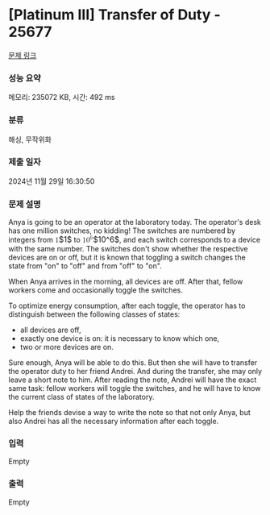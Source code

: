 # [Platinum III] Transfer of Duty - 25677 

[문제 링크](https://www.acmicpc.net/problem/25677) 

### 성능 요약

메모리: 235072 KB, 시간: 492 ms

### 분류

해싱, 무작위화

### 제출 일자

2024년 11월 29일 16:30:50

### 문제 설명

<p>Anya is going to be an operator at the laboratory today. The operator's desk has one million switches, no kidding! The switches are numbered by integers from <mjx-container class="MathJax" jax="CHTML" style="font-size: 109%; position: relative;"><mjx-math class="MJX-TEX" aria-hidden="true"><mjx-mn class="mjx-n"><mjx-c class="mjx-c31"></mjx-c></mjx-mn></mjx-math><mjx-assistive-mml unselectable="on" display="inline"><math xmlns="http://www.w3.org/1998/Math/MathML"><mn>1</mn></math></mjx-assistive-mml><span aria-hidden="true" class="no-mathjax mjx-copytext">$1$</span></mjx-container> to <mjx-container class="MathJax" jax="CHTML" style="font-size: 109%; position: relative;"><mjx-math class="MJX-TEX" aria-hidden="true"><mjx-msup><mjx-mn class="mjx-n"><mjx-c class="mjx-c31"></mjx-c><mjx-c class="mjx-c30"></mjx-c></mjx-mn><mjx-script style="vertical-align: 0.393em;"><mjx-mn class="mjx-n" size="s"><mjx-c class="mjx-c36"></mjx-c></mjx-mn></mjx-script></mjx-msup></mjx-math><mjx-assistive-mml unselectable="on" display="inline"><math xmlns="http://www.w3.org/1998/Math/MathML"><msup><mn>10</mn><mn>6</mn></msup></math></mjx-assistive-mml><span aria-hidden="true" class="no-mathjax mjx-copytext">$10^6$</span></mjx-container>, and each switch corresponds to a device with the same number. The switches don't show whether the respective devices are on or off, but it is known that toggling a switch changes the state from "on" to "off" and from "off" to "on".</p>

<p>When Anya arrives in the morning, all devices are off. After that, fellow workers come and occasionally toggle the switches.</p>

<p>To optimize energy consumption, after each toggle, the operator has to distinguish between the following classes of states:</p>

<ul>
	<li>all devices are off,</li>
	<li>exactly one device is on: it is necessary to know which one,</li>
	<li>two or more devices are on.</li>
</ul>

<p>Sure enough, Anya will be able to do this. But then she will have to transfer the operator duty to her friend Andrei. And during the transfer, she may only leave a short note to him. After reading the note, Andrei will have the exact same task: fellow workers will toggle the switches, and he will have to know the current class of states of the laboratory.</p>

<p>Help the friends devise a way to write the note so that not only Anya, but also Andrei has all the necessary information after each toggle.</p>

### 입력 

 Empty

### 출력 

 Empty

